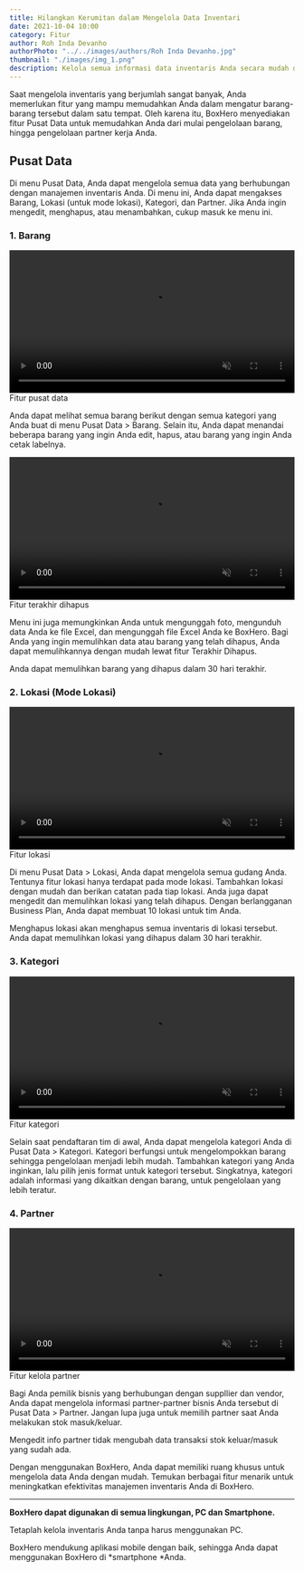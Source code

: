 ```yaml
---
title: Hilangkan Kerumitan dalam Mengelola Data Inventari
date: 2021-10-04 10:00
category: Fitur
author: Roh Inda Devanho
authorPhoto: "../../images/authors/Roh Inda Devanho.jpg"
thumbnail: "./images/img_1.png"
description: Kelola semua informasi data inventaris Anda secara mudah dengan fitur pusat data BoxHero.
---
```


Saat mengelola inventaris yang berjumlah sangat banyak, Anda memerlukan fitur yang mampu memudahkan Anda dalam mengatur barang-barang tersebut dalam satu tempat. Oleh karena itu, BoxHero menyediakan fitur Pusat Data untuk memudahkan Anda dari mulai pengelolaan barang, hingga pengelolaan partner kerja Anda.

## Pusat Data

Di menu Pusat Data, Anda dapat mengelola semua data yang berhubungan dengan manajemen inventaris Anda. Di menu ini, Anda dapat mengakses Barang, Lokasi (untuk mode lokasi), Kategori, dan Partner. Jika Anda ingin mengedit, menghapus, atau menambahkan, cukup masuk ke menu ini.

### 1. Barang

<video src="images/img_2.mp4" style="width:100%" muted autoplay loop playsinline></video>
<invisible>Fitur pusat data</invisible>

Anda dapat melihat semua barang berikut dengan semua kategori yang Anda buat di menu Pusat Data > Barang. Selain itu, Anda dapat menandai beberapa barang yang ingin Anda edit, hapus, atau barang yang ingin Anda cetak labelnya.

<video src="images/img_3.mp4" style="width:100%" muted autoplay loop playsinline></video>
<invisible>Fitur terakhir dihapus</invisible>

Menu ini juga memungkinkan Anda untuk mengunggah foto, mengunduh data Anda ke file Excel, dan mengunggah file Excel Anda ke BoxHero. Bagi Anda yang ingin memulihkan data atau barang yang telah dihapus, Anda dapat memulihkannya dengan mudah lewat fitur Terakhir Dihapus.

<caution-box>

Anda dapat memulihkan barang yang dihapus dalam 30 hari terakhir.

</caution-box>

### 2. Lokasi (Mode Lokasi)

<video src="images/img_4.mp4" style="width:100%" muted autoplay loop playsinline></video>
<invisible>Fitur lokasi</invisible>

Di menu Pusat Data > Lokasi, Anda dapat mengelola semua gudang Anda. Tentunya fitur lokasi hanya terdapat pada mode lokasi. Tambahkan lokasi dengan mudah dan berikan catatan pada tiap lokasi. Anda juga dapat mengedit dan memulihkan lokasi yang telah dihapus. Dengan berlangganan Business Plan, Anda dapat membuat 10 lokasi untuk tim Anda.

<caution-box>

Menghapus lokasi akan menghapus semua inventaris di lokasi tersebut.<br/>
Anda dapat memulihkan lokasi yang dihapus dalam 30 hari terakhir.

</caution-box>

### 3. Kategori

<video src="images/img_5.mp4" style="width:100%" muted autoplay loop playsinline></video>
<invisible>Fitur kategori</invisible>

Selain saat pendaftaran tim di awal, Anda dapat mengelola kategori Anda di Pusat Data > Kategori. Kategori berfungsi untuk mengelompokkan barang sehingga pengelolaan menjadi lebih mudah. Tambahkan kategori yang Anda inginkan, lalu pilih jenis format untuk kategori tersebut. Singkatnya, kategori adalah informasi yang dikaitkan dengan barang, untuk pengelolaan yang lebih teratur.

### 4. Partner

<video src="images/img_6.mp4" style="width:100%" muted autoplay loop playsinline></video>
<invisible>Fitur kelola partner</invisible>

Bagi Anda pemilik bisnis yang berhubungan dengan suppllier dan vendor, Anda dapat mengelola informasi partner-partner bisnis Anda tersebut di Pusat Data > Partner. Jangan lupa juga untuk memilih partner saat Anda melakukan stok masuk/keluar.

<caution-box>

Mengedit info partner tidak mengubah data transaksi stok keluar/masuk yang sudah ada.

</caution-box>

Dengan menggunakan BoxHero, Anda dapat memiliki ruang khusus untuk mengelola data Anda dengan mudah. Temukan berbagai fitur menarik untuk meningkatkan efektivitas manajemen inventaris Anda di BoxHero.

<hr/>

<tip-box>

**BoxHero dapat digunakan di semua lingkungan, PC dan ****Smartphone****.**

Tetaplah kelola inventaris Anda tanpa harus menggunakan PC.

BoxHero mendukung aplikasi mobile dengan baik, sehingga Anda dapat menggunakan BoxHero di *smartphone *Anda.

</tip-box>

